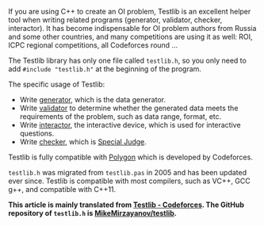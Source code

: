 If you are using C++ to create an OI problem, Testlib is an excellent helper tool when writing related programs (generator, validator, checker, interactor). It has become indispensable for OI problem authors from Russia and some other countries, and many competitions are using it as well: ROI, ICPC regional competitions, all Codeforces round ...

The Testlib library has only one file called `testlib.h`, so you only need to add `#include "testlib.h"` at the beginning of the program.

The specific usage of Testlib:

- Write [generator](./generator.md), which is the data generator.
- Write [validator](./validator.md) to determine whether the generated data meets the requirements of the problem, such as data range, format, etc.
- Write [interactor](./interactor.md), the interactive device, which is used for interactive questions.
- Write [checker](./checker.md), which is [Special Judge](../spj.md).

Testlib is fully compatible with [Polygon](https://polygon.codeforces.com/) which is developed by Codeforces.

 `testlib.h` was migrated from `testlib.pas` in 2005 and has been updated ever since. Testlib is compatible with most compilers, such as VC++, GCC g++, and compatible with C++11.

 **This article is mainly translated from [Testlib - Codeforces](https://codeforces.com/testlib). The GitHub repository of `testlib.h` is [MikeMirzayanov/testlib](https://github.com/MikeMirzayanov/testlib).**